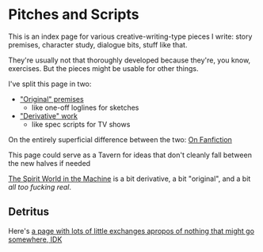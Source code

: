 # Pitches and Scripts

This is an index page for various creative-writing-type pieces I write: story premises, character study, dialogue bits, stuff like that.

They're usually not that thoroughly developed because they're, you know, exercises. But the pieces might be usable for other things.

I've split this page in two:

- ["Original" premises](a8a866de-058d-4729-86f0-57088d744e28.md)
  - like one-off loglines for sketches
- ["Derivative" work](bf409581-d752-437a-a086-60002a0f6889.md)
  - like spec scripts for TV shows

On the entirely superficial difference between the two: [On Fanfiction](bd72f20b-397c-4908-9112-1a86e073c492.md)

This page could serve as a Tavern for ideas that don't cleanly fall between the new halves if needed

[The Spirit World in the Machine](8558bb98-b9ff-4164-906f-feee17311f4b.md) is a bit derivative, a bit "original", and a bit *all too fucking real*.

## Detritus

Here's [a page with lots of little exchanges apropos of nothing that might go somewhere, IDK](46859426-4cd3-42b5-8b16-63d65fba20b8.md)
